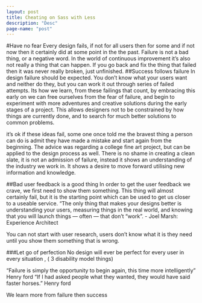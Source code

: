 ```yaml
---
layout: post
title: Cheating on Sass with Less
description: "Desc"
page-name: "post"
---
```







#Have no fear
Every design fails, if not for all users then for some and if not now then it certainly did at some point in the the past. Failure is not a bad thing, or a negative word. 
In the world of continuous improvement it’s also not really a thing that can happen. If you go back and fix the thing that failed then it was never really broken, just unfinished.
##Success follows failure
In design failure should be expected. You don’t know what your users want and neither do they, but you can work it out through series of failed attempts. Its how we learn, from these failings that count, by embracing this early on we can free ourselves from the fear of failure, and begin to experiment with more adventures and creative solutions during the early stages of a project.
This allows designers not to be constrained by how things are currently done, and to search for much better solutions to common problems. 

it’s ok if these ideas fail, some one once told me the bravest thing a person can do is admit they have made a mistake and start again from the beginning. The advice was regarding a college fine art project, but can be applied to the design process as well.
There is no shame in creating a clean slate, it is not an admission of failure, instead it shows an understanding of the industry we work in. It shows a desire to move forward utilising new information and knowledge.


##Bad user feedback is a good thing 
In order to get the user feedback we crave, we first need to show them something. This thing will almost certainly fail, but it is the starting point which can be used to get us closer to a useable service.
“The only thing that makes your designs better is understanding your users, measuring things in the real world, and knowing that you will launch things — often — that don’t “work”. - Joel Marsh: Experience Architect


You can not start with user research, users don’t know what it is they need until you show them something that is wrong.



###Let go of perfection
No design will ever be perfect for every user in every situation , ( 3 disability model things)





“Failure is simply the opportunity to begin again, this time more intelligently” Henry ford
“If I had asked people what they wanted, they would have said faster horses.” Henry ford

We learn more from failure then success




